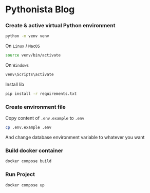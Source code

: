# Pythonista Blog


### Create & active virtual Python environment
```bash
python -m venv venv
```
On `Linux` / `MacOS`
```bash
source venv/bin/activate
```
On `Windows`
```bash
venv\Scripts\activate
```
Install lib
```bash
pip install -r requirements.txt
```

### Create environment file
Copy content of `.env.example` to `.env`
```bash
cp .env.example .env
```
And change database environment variable to whatever you want

### Build docker container
```bash
docker compose build
```

### Run Project
```bash
docker compose up
```

